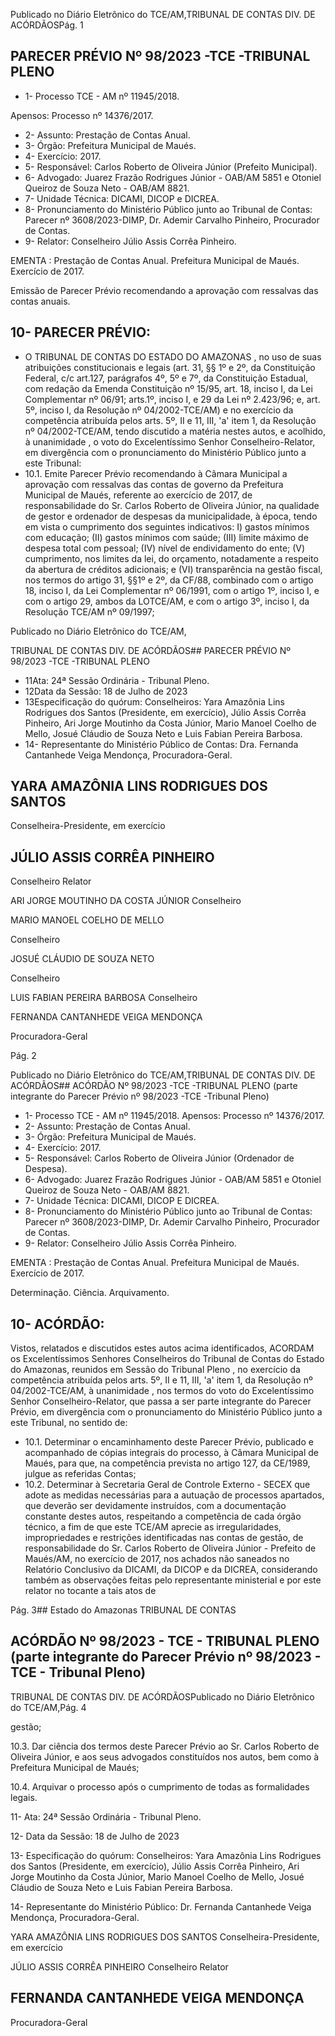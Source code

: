 Publicado  no  Diário  Eletrônico do TCE/AM,TRIBUNAL DE CONTAS DIV. DE ACÓRDÃOSPág. 1

## PARECER PRÉVIO Nº 98/2023 -TCE -TRIBUNAL PLENO

- 1- Processo TCE - AM nº 11945/2018.

Apensos: Processo nº  14376/2017.

- 2- Assunto: Prestação de Contas Anual.
- 3- Órgão: Prefeitura Municipal de Maués.
- 4- Exercício: 2017.
- 5- Responsável: Carlos Roberto de Oliveira Júnior (Prefeito Municipal).
- 6- Advogado: Juarez  Frazão  Rodrigues  Júnior  -  OAB/AM  5851  e  Otoniel  Queiroz  de Souza Neto - OAB/AM 8821.
- 7- Unidade Técnica: DICAMI, DICOP e DICREA.
- 8- Pronunciamento  do  Ministério  Público  junto  ao  Tribunal  de  Contas: Parecer  nº 3608/2023-DIMP, Dr. Ademir Carvalho Pinheiro, Procurador de Contas.
- 9- Relator: Conselheiro Júlio Assis Corrêa Pinheiro.

EMENTA :  Prestação  de  Contas  Anual.    Prefeitura Municipal de Maués.  Exercício de 2017.

Emissão de Parecer Prévio recomendando a aprovação com ressalvas das contas anuais.

## 10-  PARECER PRÉVIO:

- O  TRIBUNAL  DE  CONTAS  DO  ESTADO  DO  AMAZONAS ,  no  uso  de  suas atribuições  constitucionais  e  legais  (art.  31,  §§  1º  e  2º,  da  Constituição  Federal,  c/c art.127,  parágrafos  4º,  5º  e  7º,  da  Constituição  Estadual,  com  redação  da  Emenda Constituição nº 15/95, art. 18, inciso I, da Lei Complementar nº 06/91; arts.1º, inciso I, e 29  da  Lei  nº  2.423/96;  e,  art.  5º,  inciso  I,  da  Resolução  nº  04/2002-TCE/AM)  e  no exercício da competência atribuída pelos arts. 5º, II e 11, III, 'a' item 1, da Resolução nº 04/2002-TCE/AM, tendo discutido a matéria nestes autos, e acolhido, à unanimidade , o voto do Excelentíssimo Senhor Conselheiro-Relator, em divergência com o pronunciamento do Ministério Público junto a este Tribunal:
- 10.1. Emite Parecer Prévio recomendando à Câmara Municipal a aprovação  com  ressalvas das  contas  de  governo  da Prefeitura Municipal de Maués, referente ao exercício de 2017, de responsabilidade do Sr. Carlos Roberto de Oliveira Júnior, na qualidade  de  gestor  e  ordenador  de  despesas  da  municipalidade,  à época,  tendo  em  vista  o  cumprimento  dos  seguintes  indicativos:  I) gastos  mínimos  com  educação;  (II)  gastos  mínimos  com  saúde;  (III) limite máximo de despesa total com pessoal; (IV) nível de endividamento  do ente; (V) cumprimento,  nos  limites da lei, do orçamento, notadamente a respeito da abertura de créditos adicionais; e (VI) transparência na gestão fiscal, nos termos do artigo 31, §§1º e 2º, da CF/88, combinado com o artigo 18, inciso I, da Lei Complementar nº 06/1991,  com  o  artigo  1º,  inciso  I,  e  com  o  artigo  29,  ambos  da LOTCE/AM,  e  com  o  artigo  3º,  inciso  I,  da Resolução  TCE/AM  nº 09/1997;

Publicado  no  Diário  Eletrônico do TCE/AM,

TRIBUNAL DE CONTAS DIV. DE ACÓRDÃOS## PARECER PRÉVIO Nº 98/2023 -TCE -TRIBUNAL PLENO

- 11Ata: 24ª Sessão Ordinária - Tribunal Pleno.
- 12Data da Sessão: 18 de Julho de 2023
- 13Especificação  do  quórum: Conselheiros: Yara  Amazônia  Lins  Rodrigues  dos Santos (Presidente, em exercício), Júlio Assis Corrêa Pinheiro, Ari Jorge Moutinho da Costa  Júnior,  Mario  Manoel  Coelho  de  Mello,  Josué  Cláudio  de  Souza  Neto  e  Luis Fabian Pereira Barbosa.
- 14-  Representante do Ministério Público de Contas: Dra. Fernanda Cantanhede Veiga Mendonça, Procuradora-Geral.

## YARA AMAZÔNIA LINS RODRIGUES DOS SANTOS

Conselheira-Presidente, em exercício

## JÚLIO ASSIS CORRÊA PINHEIRO

Conselheiro Relator

ARI JORGE MOUTINHO DA COSTA JÚNIOR Conselheiro

MARIO MANOEL COELHO DE MELLO

Conselheiro

JOSUÉ CLÁUDIO DE SOUZA NETO

Conselheiro

LUIS FABIAN PEREIRA BARBOSA Conselheiro

FERNANDA CANTANHEDE VEIGA MENDONÇA

Procuradora-Geral

Pág. 2

Publicado  no  Diário  Eletrônico do TCE/AM,TRIBUNAL DE CONTAS DIV. DE ACÓRDÃOS## ACÓRDÃO Nº 98/2023 -TCE -TRIBUNAL PLENO (parte integrante do Parecer Prévio nº 98/2023 -TCE -Tribunal Pleno)

- 1- Processo TCE - AM nº 11945/2018. Apensos: Processo nº  14376/2017.
- 2- Assunto: Prestação de Contas Anual.
- 3- Órgão: Prefeitura Municipal de Maués.
- 4- Exercício: 2017.
- 5- Responsável: Carlos Roberto de Oliveira Júnior (Ordenador de Despesa).
- 6- Advogado: Juarez  Frazão  Rodrigues  Júnior  -  OAB/AM  5851  e  Otoniel  Queiroz  de Souza Neto - OAB/AM 8821.
- 7- Unidade Técnica: DICAMI, DICOP E DICREA.
- 8- Pronunciamento  do  Ministério  Público  junto  ao  Tribunal  de  Contas: Parecer  nº 3608/2023-DIMP, Dr. Ademir Carvalho Pinheiro, Procurador de Contas.
- 9- Relator: Conselheiro Júlio Assis Corrêa Pinheiro.

EMENTA :  Prestação  de  Contas  Anual.    Prefeitura Municipal de Maués. Exercício de 2017.

Determinação. Ciência. Arquivamento.

## 10-  ACÓRDÃO:

Vistos, relatados e discutidos estes autos acima identificados, ACORDAM os Excelentíssimos Senhores Conselheiros do Tribunal de Contas do Estado do Amazonas, reunidos em Sessão do Tribunal Pleno , no exercício da competência atribuída pelos arts. 5º, II e 11, III, 'a' item 1, da Resolução nº 04/2002-TCE/AM, à unanimidade , nos termos do voto do Excelentíssimo Senhor Conselheiro-Relator, que passa a ser parte integrante do Parecer Prévio, em divergência com o pronunciamento do Ministério Público junto a este Tribunal, no sentido de:

- 10.1. Determinar o  encaminhamento  deste  Parecer  Prévio,  publicado  e acompanhado de cópias integrais do processo, à Câmara Municipal de Maués, para que, na competência prevista no artigo 127, da CE/1989, julgue as referidas Contas;
- 10.2. Determinar à  Secretaria  Geral  de  Controle  Externo  -  SECEX  que adote as medidas necessárias para a autuação de processos apartados, que deverão ser devidamente instruídos, com a documentação constante destes autos, respeitando a competência de cada órgão técnico, a fim de que este TCE/AM aprecie as irregularidades, impropriedades e restrições identificadas nas contas de gestão,  de  responsabilidade  do Sr. Carlos  Roberto  de Oliveira  Júnior -  Prefeito  de  Maués/AM,  no  exercício  de  2017,  nos achados não saneados no Relatório Conclusivo da DICAMI, da DICOP e da  DICREA,  considerando  também  as  observações  feitas  pelo representante  ministerial  e  por  este  relator  no  tocante  a  tais  atos  de

Pág. 3## Estado do Amazonas TRIBUNAL DE CONTAS

## ACÓRDÃO Nº 98/2023 - TCE - TRIBUNAL PLENO (parte integrante do Parecer Prévio nº 98/2023 - TCE - Tribunal Pleno)

TRIBUNAL DE CONTAS DIV. DE ACÓRDÃOSPublicado  no  Diário  Eletrônico do TCE/AM,Pág. 4

gestão;

10.3. Dar ciência dos  termos deste Parecer Prévio ao Sr.  Carlos Roberto de Oliveira Júnior, e aos seus advogados constituídos nos autos, bem como à Prefeitura Municipal de Maués;

10.4. Arquivar o  processo  após  o  cumprimento  de  todas  as  formalidades legais.

11- Ata: 24ª Sessão Ordinária - Tribunal Pleno.

12- Data da Sessão: 18 de Julho de 2023

13- Especificação  do  quórum: Conselheiros: Yara  Amazônia  Lins  Rodrigues  dos Santos (Presidente, em exercício), Júlio Assis Corrêa Pinheiro, Ari Jorge Moutinho da Costa  Júnior,  Mario  Manoel  Coelho  de  Mello,  Josué  Cláudio  de  Souza  Neto  e  Luis Fabian Pereira Barbosa.

14-  Representante do Ministério Público: Dr. Fernanda Cantanhede Veiga Mendonça, Procuradora-Geral.

YARA AMAZÔNIA LINS RODRIGUES DOS SANTOS Conselheira-Presidente, em exercício

JÚLIO ASSIS CORRÊA PINHEIRO Conselheiro Relator

## FERNANDA CANTANHEDE VEIGA MENDONÇA

Procuradora-Geral